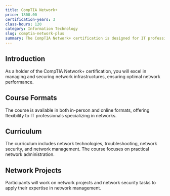 ```yaml
---
title: CompTIA Network+
price: 1800.00
certification-years: 3
class-hours: 120
category: Information Technology
slug: comptia-network-plus
summary: The CompTIA Network+ certification is designed for IT professionals in network roles. This comprehensive course covers network technologies, troubleshooting, and network security. It equips candidates with the skills needed to manage and secure network infrastructures.
---
```


## Introduction

As a holder of the CompTIA Network+ certification, you will excel in managing and securing network infrastructures, ensuring optimal network performance.

## Course Formats

The course is available in both in-person and online formats, offering flexibility to IT professionals specializing in networks.

## Curriculum

The curriculum includes network technologies, troubleshooting, network security, and network management. The course focuses on practical network administration.

## Network Projects

Participants will work on network projects and network security tasks to apply their expertise in network management.

